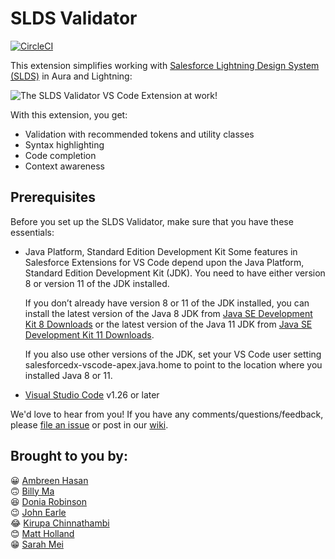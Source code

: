 
# SLDS Validator

[![CircleCI](https://circleci.com/gh/forcedotcom/salesforcedx-vscode-slds.svg?style=svg&circle-token=c498ad858b0f0b204110d9e94b95c82b653306b0)](https://github.com/forcedotcom/salesforcedx-vscode-slds/releases)

This extension simplifies working with [Salesforce Lightning Design System (SLDS)](https://www.lightningdesignsystem.com/) in Aura and Lightning:

![The SLDS Validator VS Code Extension at work!](https://media.giphy.com/media/RkbvNrnAsU3GkImW2r/source.gif)

With this extension, you get:

 - Validation with recommended tokens and utility classes
 - Syntax highlighting
 - Code completion
 - Context awareness
 
## Prerequisites
Before you set up the SLDS Validator, make sure that you have these essentials:
 - Java Platform, Standard Edition Development Kit Some features in
   Salesforce Extensions for VS Code depend upon the Java Platform,
   Standard Edition Development Kit (JDK). You need to have either
   version 8 or version 11 of the JDK installed.
   
   If you don’t already have version 8 or 11 of the JDK installed, you
   can install the latest version of the Java 8 JDK from [Java SE
   Development Kit 8 Downloads](http://www.oracle.com/technetwork/java/javase/downloads/jdk8-downloads-2133151.html)
   or the latest version of the Java 11 JDK from [Java SE Development
   Kit 11 Downloads](https://www.oracle.com/technetwork/java/javase/downloads/jdk11-downloads-5066655.html).
   
   If you also use other versions of the JDK, set your VS Code user
   setting salesforcedx-vscode-apex.java.home to point to the location
   where you installed Java 8 or 11.
 - [Visual Studio Code](https://code.visualstudio.com/download) v1.26 or later

We'd love to hear from you! If you have any comments/questions/feedback, please [file an issue](https://github.com/forcedotcom/salesforcedx-vscode-slds/issues) or post in our [wiki](https://github.com/forcedotcom/salesforcedx-vscode-slds/wiki).

## Brought to you by:

😀 [Ambreen Hasan](https://www.linkedin.com/in/ambreenhasan/)\
🙃 [Billy Ma](https://www.linkedin.com/in/billyma/)\
😆 [Donia Robinson](https://www.linkedin.com/in/doniarobinson)\
😉 [John Earle](https://www.linkedin.com/in/johnearle1/)\
😂 [Kirupa Chinnathambi](https://twitter.com/kirupa) \
😊 [Matt Holland](https://www.linkedin.com/in/jmattholland)\
😁 [Sarah Mei](https://twitter.com/sarahmei)
